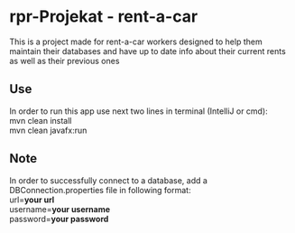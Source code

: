 # rpr-Projekat - rent-a-car

This is a project made for rent-a-car workers designed to help them maintain their databases 
and have up to date info about their current rents as well as their previous ones

## Use
In order to run this app use next two lines in terminal (IntelliJ or cmd): <br />
mvn clean install <br />
mvn clean javafx:run <br />

## Note
In order to successfully connect to a database, add a DBConnection.properties file in following format: <br />
url=__your url__ <br /> 
username=__your username__ <br />
password=__your password__



